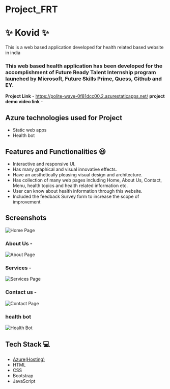 # Project_FRT
# ✨  Kovid ✨

This is a web based application developed for health related based website in india

### This web based health application has been developed for the accomplishment of Future Ready Talent Internship program launched by Microsoft, Future Skills Prime, Quess, Github and EY.


**Project Link** - https://polite-wave-0f81dcc00.2.azurestaticapps.net/
**project demo video link** - 

## Azure technologies used for Project

- Static web apps
- Health bot

## Features and Functionalities 😃

- Interactive and responsive UI.
- Has many graphical and visual innovative effects.
- Have an aesthetically pleasing visual design and architecture.
- Has collection of many web pages including Home, About Us, Contact, Menu, health topics and health related information etc.
- User can know about health information through this website.
- Included the feedback Survey form to increase the scope of improvement 

## Screenshots




![Home Page](https://user-images.githubusercontent.com/119287962/205483231-6ddc0ef9-13da-4005-bde8-4eb6d30ac0c4.JPG)


### About Us -





![About Page](https://user-images.githubusercontent.com/119287962/205483217-b707e89f-1c82-46ed-b44f-a01d08000c02.JPG)

### Services -





![Services Page](https://user-images.githubusercontent.com/119287962/205483221-16630016-f81d-48f1-9098-1fee9fda1e32.JPG)

### Contact us -




![Contact Page](https://user-images.githubusercontent.com/119287962/205483224-9ecc5c56-fbfe-40bf-8523-ec4f84c15fab.JPG)

### health bot






![Health Bot](https://user-images.githubusercontent.com/119287962/205483267-f6024073-f9eb-4de1-888d-6b4b3ddc86c4.JPG)

## Tech Stack 💻

- [Azure(Hosting)](https://azure.microsoft.com/en-in/features/azure-portal/)
- HTML
- CSS
- Bootstrap
- JavaScript
